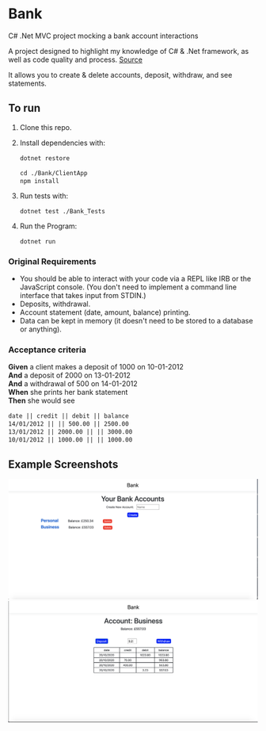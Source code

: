 # Bank
C# .Net MVC project mocking a bank account interactions

A project designed to highlight my knowledge of C# & .Net framework, as well as code quality and process. [Source](https://github.com/makersacademy/course/blob/master/individual_challenges/bank_tech_test.md)

It allows you to create & delete accounts, deposit, withdraw, and see statements.

## To run

1. Clone this repo.

2. Install dependencies with:

   ```shell
   dotnet restore 
   ```
   
   ```shell
   cd ./Bank/ClientApp
   npm install
   ```
3. Run tests with:

   ```shell
   dotnet test ./Bank_Tests
   ```
4. Run the Program:

   ```shell
   dotnet run
   ```

### Original Requirements

* You should be able to interact with your code via a REPL like IRB or the JavaScript console.  (You don't need to implement a command line interface that takes input from STDIN.)
* Deposits, withdrawal.
* Account statement (date, amount, balance) printing.
* Data can be kept in memory (it doesn't need to be stored to a database or anything).

### Acceptance criteria

**Given** a client makes a deposit of 1000 on 10-01-2012  
**And** a deposit of 2000 on 13-01-2012  
**And** a withdrawal of 500 on 14-01-2012  
**When** she prints her bank statement  
**Then** she would see

```
date || credit || debit || balance
14/01/2012 || || 500.00 || 2500.00
13/01/2012 || 2000.00 || || 3000.00
10/01/2012 || 1000.00 || || 1000.00
```
## Example Screenshots

![Example Screenshot1](images/BankScreenshotHome.jpg)
![Example Screenshot2](images/BankScreenshotAccount.jpg)
